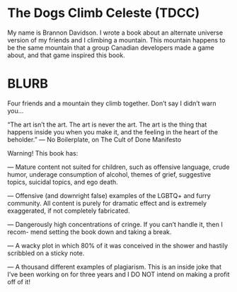 # The Dogs Climb Celeste (TDCC)

My name is Brannon Davidson. I wrote a book about an alternate universe version of my friends and I climbing a mountain. This mountain happens to be the same mountain that a group Canadian developers made a game about, and that game inspired this book.



# BLURB


Four friends and a mountain they climb together.
Don’t say I didn’t warn you…


“The art isn’t the art. The art is never the art. The art is the thing that happens inside you when you make it, and the feeling in the heart of the beholder.”
— No Boilerplate, on The Cult of Done Manifesto


Warning! This book has:

— Mature content not suited for children, such as offensive language, crude humor, underage consumption of alcohol, themes of grief, suggestive topics, suicidal topics, and ego death.

— Offensive (and downright false) examples of the LGBTQ+ and furry community. All content is purely for dramatic effect and is extremely exaggerated, if not completely fabricated.

— Dangerously high concentrations of cringe. If you can’t handle it, then I recom- mend setting the book down and taking a break.

— A wacky plot in which 80% of it was conceived in the shower and hastily scribbled on a sticky note.

— A thousand different examples of plagiarism. This is an inside joke that I’ve been working on for three years and I DO NOT intend on making a profit off of it!
